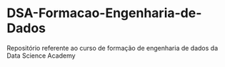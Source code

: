 # DSA-Formacao-Engenharia-de-Dados
Repositório referente ao curso de formação de engenharia de dados da Data Science Academy

